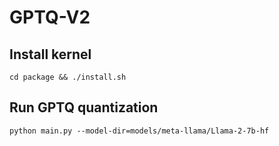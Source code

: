 # GPTQ-V2

## Install kernel

`cd package && ./install.sh`

## Run GPTQ quantization

`python main.py --model-dir=models/meta-llama/Llama-2-7b-hf`
